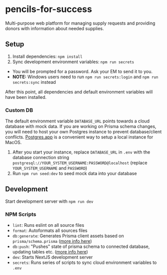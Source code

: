 # pencils-for-success

Multi-purpose web platform for managing supply requests and providing donors with information about needed supplies.

## Setup

1. Install dependencies: `npm install`
2. Sync development environment variables: `npm run secrets`

- You will be prompted for a password. Ask your EM to send it to you.
- **NOTE:** Windows users need to run `npm run secrets:login` and `npm run secrets:sync` instead

After this point, all dependencies and default environment variables will have been installed.

### Custom DB

The default environment variable `DATABASE_URL` points towards a cloud database with mock data. If you are working on Prisma schema changes, you will need to host your own Postgres instance to prevent database/client conflicts. [Postgres.app](https://postgresapp.com/downloads.html) is a convenient way to setup a local instance for MacOS.

1. After you start your instance, replace `DATABASE_URL` in `.env` with the database connection string `postgresql://YOUR_SYSTEM_USERNAME:PASSWORD@localhost` (replace `YOUR_SYSTEM_USERNAME` and `PASSWORD`)
2. Run `npm run seed:dev` to seed mock data into your database

## Development

Start development server with `npm run dev`

### NPM Scripts

- `lint`: Runs eslint on all source files
- `format`: Autoformats all sources files
- `db:generate`: Generates Prisma client assets based on `prisma/schema.prisma` ([more info here](https://www.prisma.io/docs/reference/api-reference/command-reference#generate))
- `db:push`: "Pushes" state of prisma schema to connected database, updating tables etc. ([more info here](https://www.prisma.io/docs/reference/api-reference/command-reference#db-push))
- `dev`: Starts NextJS development server
- `secrets`: Runs series of scripts to sync cloud environment variables to `.env`
